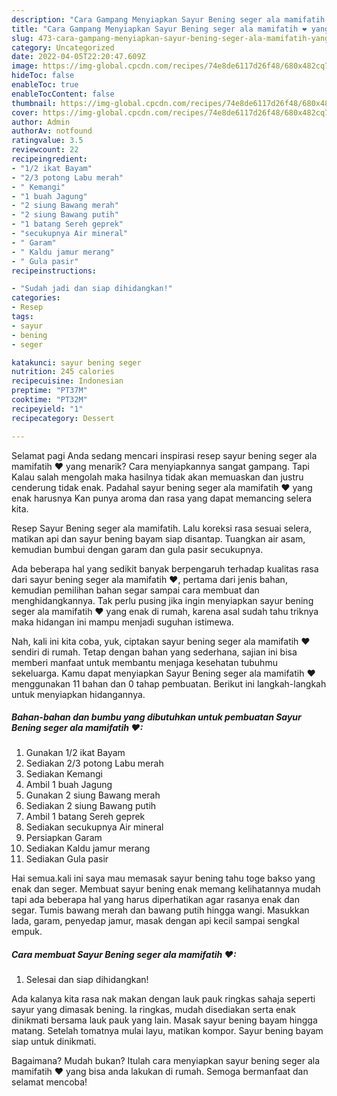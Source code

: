 ```yaml
---
description: "Cara Gampang Menyiapkan Sayur Bening seger ala mamifatih ❤ yang Enak, Buat Buka Puasa Enak"
title: "Cara Gampang Menyiapkan Sayur Bening seger ala mamifatih ❤ yang Enak, Buat Buka Puasa Enak"
slug: 473-cara-gampang-menyiapkan-sayur-bening-seger-ala-mamifatih-yang-enak-buat-buka-puasa-enak
category: Uncategorized
date: 2022-04-05T22:20:47.609Z
image: https://img-global.cpcdn.com/recipes/74e8de6117d26f48/680x482cq70/sayur-bening-seger-ala-mamifatih-foto-resep-utama.jpg
hideToc: false
enableToc: true
enableTocContent: false
thumbnail: https://img-global.cpcdn.com/recipes/74e8de6117d26f48/680x482cq70/sayur-bening-seger-ala-mamifatih-foto-resep-utama.jpg
cover: https://img-global.cpcdn.com/recipes/74e8de6117d26f48/680x482cq70/sayur-bening-seger-ala-mamifatih-foto-resep-utama.jpg
author: Admin
authorAv: notfound
ratingvalue: 3.5
reviewcount: 22
recipeingredient:
- "1/2 ikat Bayam"
- "2/3 potong Labu merah"
- " Kemangi"
- "1 buah Jagung"
- "2 siung Bawang merah"
- "2 siung Bawang putih"
- "1 batang Sereh geprek"
- "secukupnya Air mineral"
- " Garam"
- " Kaldu jamur merang"
- " Gula pasir"
recipeinstructions:

- "Sudah jadi dan siap dihidangkan!"
categories:
- Resep
tags:
- sayur
- bening
- seger

katakunci: sayur bening seger 
nutrition: 245 calories
recipecuisine: Indonesian
preptime: "PT37M"
cooktime: "PT32M"
recipeyield: "1"
recipecategory: Dessert

---
```



Selamat pagi Anda sedang mencari inspirasi resep sayur bening seger ala mamifatih ❤ yang menarik? Cara menyiapkannya sangat gampang. Tapi Kalau salah mengolah maka hasilnya tidak akan memuaskan dan justru cenderung tidak enak. Padahal sayur bening seger ala mamifatih ❤ yang enak harusnya Kan punya aroma dan rasa yang dapat memancing selera kita.


Resep Sayur Bening seger ala mamifatih. Lalu koreksi rasa sesuai selera, matikan api dan sayur bening bayam siap disantap. Tuangkan air asam, kemudian bumbui dengan garam dan gula pasir secukupnya.

Ada beberapa hal yang sedikit banyak berpengaruh terhadap kualitas rasa dari sayur bening seger ala mamifatih ❤, pertama dari jenis bahan, kemudian pemilihan bahan segar sampai cara membuat dan menghidangkannya. Tak perlu pusing jika ingin menyiapkan sayur bening seger ala mamifatih ❤ yang enak di rumah, karena asal sudah tahu triknya maka hidangan ini mampu menjadi suguhan istimewa.


Nah, kali ini kita coba, yuk, ciptakan sayur bening seger ala mamifatih ❤ sendiri di rumah. Tetap dengan bahan yang sederhana, sajian ini bisa memberi manfaat untuk membantu menjaga kesehatan tubuhmu sekeluarga. Kamu dapat menyiapkan Sayur Bening seger ala mamifatih ❤ menggunakan 11 bahan dan 0 tahap pembuatan. Berikut ini langkah-langkah untuk menyiapkan hidangannya.

<!--inarticleads1-->

##### Bahan-bahan dan bumbu yang dibutuhkan untuk pembuatan Sayur Bening seger ala mamifatih ❤:

1. Gunakan 1/2 ikat Bayam
1. Sediakan 2/3 potong Labu merah
1. Sediakan  Kemangi
1. Ambil 1 buah Jagung
1. Gunakan 2 siung Bawang merah
1. Sediakan 2 siung Bawang putih
1. Ambil 1 batang Sereh geprek
1. Sediakan secukupnya Air mineral
1. Persiapkan  Garam
1. Sediakan  Kaldu jamur merang
1. Sediakan  Gula pasir


Hai semua.kali ini saya mau memasak sayur bening tahu toge bakso yang enak dan seger. Membuat sayur bening enak memang kelihatannya mudah tapi ada beberapa hal yang harus diperhatikan agar rasanya enak dan segar. Tumis bawang merah dan bawang putih hingga wangi. Masukkan lada, garam, penyedap jamur, masak dengan api kecil sampai sengkal empuk. 

<!--inarticleads2-->

##### Cara membuat Sayur Bening seger ala mamifatih ❤:


1. Selesai dan siap dihidangkan!

Ada kalanya kita rasa nak makan dengan lauk pauk ringkas sahaja seperti sayur yang dimasak bening. Ia ringkas, mudah disediakan serta enak dinikmati bersama lauk pauk yang lain. Masak sayur bening bayam hingga matang. Setelah tomatnya mulai layu, matikan kompor. Sayur bening bayam siap untuk dinikmati. 

Bagaimana? Mudah bukan? Itulah cara menyiapkan sayur bening seger ala mamifatih ❤ yang bisa anda lakukan di rumah. Semoga bermanfaat dan selamat mencoba!
